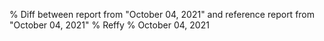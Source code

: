 % Diff between report from "October 04, 2021" and reference report from "October 04, 2021"
% Reffy
% October 04, 2021

